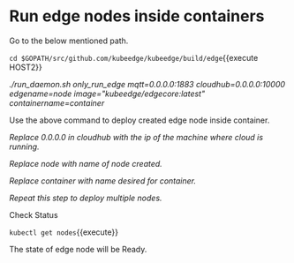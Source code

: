 # Run edge nodes inside containers

Go to the below mentioned path.

`cd $GOPATH/src/github.com/kubeedge/kubeedge/build/edge`{{execute HOST2}}

_./run_daemon.sh only_run_edge mqtt=0.0.0.0:1883 cloudhub=0.0.0.0:10000 edgename=node image="kubeedge/edgecore:latest" containername=container_
 
 Use the above command to deploy created edge node inside container.
 
 _Replace 0.0.0.0 in cloudhub with the ip of the machine where cloud is running._
 
_Replace node with name of node created._
 
_Replace container with name desired for container._
 
_Repeat this step to deploy multiple nodes._
 
Check Status
 
`kubectl get nodes`{{execute}}
 
The state of edge node will be Ready.
